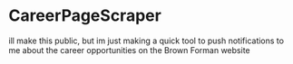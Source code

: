 # CareerPageScraper
ill make this public, but im just making a quick tool to push notifications to me about the career opportunities on the Brown Forman website
